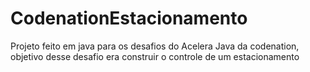 # CodenationEstacionamento
Projeto feito em java para os desafios do Acelera Java da codenation, objetivo desse desafio era construir o controle de um estacionamento
